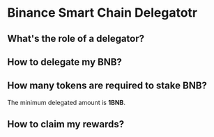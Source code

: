 # Binance Smart Chain Delegatotr

## What's the role of a delegator?


## How to delegate my BNB?


## How many tokens are required to stake BNB?

The minimum delegated amount is **1BNB**.

## How to claim my rewards?


